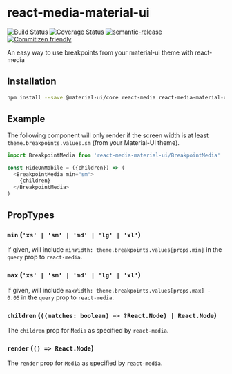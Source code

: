 # react-media-material-ui

[![Build Status](https://travis-ci.org/jcoreio/react-media-material-ui.svg?branch=master)](https://travis-ci.org/jcoreio/react-media-material-ui)
[![Coverage Status](https://codecov.io/gh/jcoreio/react-media-material-ui/branch/master/graph/badge.svg)](https://codecov.io/gh/jcoreio/react-media-material-ui)
[![semantic-release](https://img.shields.io/badge/%20%20%F0%9F%93%A6%F0%9F%9A%80-semantic--release-e10079.svg)](https://github.com/semantic-release/semantic-release)
[![Commitizen friendly](https://img.shields.io/badge/commitizen-friendly-brightgreen.svg)](http://commitizen.github.io/cz-cli/)

An easy way to use breakpoints from your material-ui theme with react-media

## Installation

```sh
npm install --save @material-ui/core react-media react-media-material-ui
```

## Example

The following component will only render if the screen width is at least
`theme.breakpoints.values.sm` (from your Material-UI theme).
```js
import BreakpointMedia from 'react-media-material-ui/BreakpointMedia'

const HideOnMobile = ({children}) => (
  <BreakpointMedia min="sm">
    {children}
  </BreakpointMedia>
)
```

## PropTypes

### `min` (`'xs' | 'sm' | 'md' | 'lg' | 'xl'`)

If given, will include `minWidth: theme.breakpoints.values[props.min]` in the
`query` prop to `react-media`.

### `max` (`'xs' | 'sm' | 'md' | 'lg' | 'xl'`)

If given, will include `maxWidth: theme.breakpoints.values[props.max] - 0.05` in
the `query` prop to `react-media`.

### `children` (`((matches: boolean) => ?React.Node) | React.Node`)

The `children` prop for `Media` as specified by `react-media`.

### `render` (`() => React.Node`)

The `render` prop for `Media` as specified by `react-media`.
